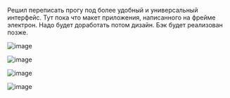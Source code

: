 Решил переписать прогу под более удобный и универсальный интерфейс. Тут пока что макет приложения, написанного на фрейме электрон. Надо будет доработать потом дизайн. Бэк будет реализован позже.

![image](https://github.com/NoonLicht/download_setup_programm_electron/assets/121355541/3a8e00e9-e98f-442c-895d-618b85342209)

![image](https://github.com/NoonLicht/download_setup_programm_electron/assets/121355541/3359b42f-f6a3-4635-b3bf-ac02871b4298)

![image](https://github.com/NoonLicht/download_setup_programm_electron/assets/121355541/6900cc18-73f7-4f75-813d-141715276888)

![image](https://github.com/NoonLicht/download_setup_programm_electron/assets/121355541/070a6c8c-0a3c-4fd0-8d12-6cd097f190bb)
